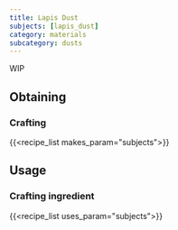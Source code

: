```yaml
---
title: Lapis Dust
subjects: [lapis_dust]
category: materials
subcategory: dusts
---
```


WIP

Obtaining
---------

### Crafting
{{<recipe_list makes_param="subjects">}}


Usage
-----

### Crafting ingredient
{{<recipe_list uses_param="subjects">}}
